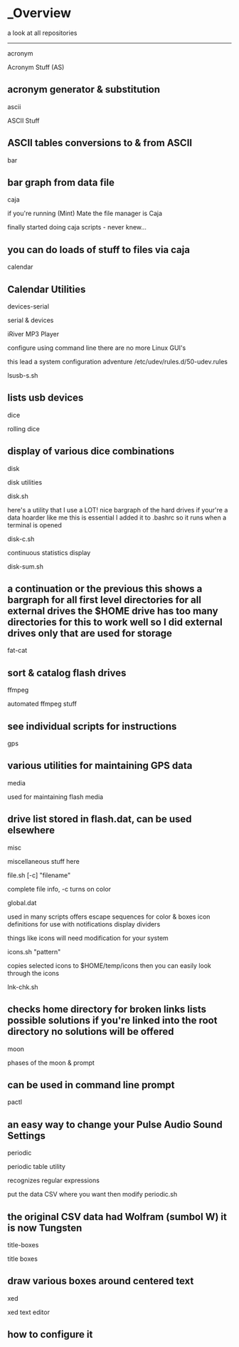 # _Overview
a look at all repositories

--------------------------------------------------------------------------------
acronym

Acronym Stuff (AS)

acronym generator & substitution
--------------------------------------------------------------------------------
ascii

ASCII Stuff

ASCII tables
conversions to & from ASCII
--------------------------------------------------------------------------------
bar

bar graph from data file
--------------------------------------------------------------------------------
caja

if you're running (Mint) Mate the file manager is Caja

finally started doing caja scripts - never knew...

you can do loads of stuff to files via caja
--------------------------------------------------------------------------------
calendar

Calendar Utilities
--------------------------------------------------------------------------------
devices-serial

serial & devices

iRiver MP3 Player

configure using command line
there are no more Linux GUI's

this lead a system configuration adventure
/etc/udev/rules.d/50-udev.rules

lsusb-s.sh

lists usb devices
--------------------------------------------------------------------------------
dice

rolling dice

display of various dice combinations
--------------------------------------------------------------------------------
disk

disk utilities

disk.sh

here's a utility that I use a LOT!
nice bargraph of the hard drives
if your're a data hoarder like me this is essential
I added it to .bashrc so it runs when a terminal is opened

disk-c.sh

continuous statistics display

disk-sum.sh

a continuation or the previous
this shows a bargraph for all first level directories for all external drives
the $HOME drive has too many directories for this to work well
so I did external drives only that are used for storage
--------------------------------------------------------------------------------
fat-cat

sort & catalog flash drives
--------------------------------------------------------------------------------
ffmpeg

automated ffmpeg stuff

see individual scripts for instructions
--------------------------------------------------------------------------------
gps

various utilities for maintaining GPS data
--------------------------------------------------------------------------------
media

used for maintaining flash media

drive list stored in flash.dat, can be used elsewhere
--------------------------------------------------------------------------------
misc

miscellaneous stuff here

file.sh [-c] "filename"

complete file info, -c turns on color

global.dat

used in many scripts
offers escape sequences for color & boxes
icon definitions for use with notifications
display dividers

things like icons will need modification for your system

icons.sh "pattern"

copies selected icons to $HOME/temp/icons
then you can easily look through the icons

lnk-chk.sh

checks home directory for broken links
lists possible solutions
if you're linked into the root directory no solutions will be offered
--------------------------------------------------------------------------------
moon

phases of the moon & prompt

can be used in command line prompt
--------------------------------------------------------------------------------
pactl

an easy way to change your Pulse Audio Sound Settings
--------------------------------------------------------------------------------
periodic

periodic table utility

recognizes regular expressions

put the data CSV where you want then modify periodic.sh

the original CSV data had Wolfram (sumbol W) it is now Tungsten
--------------------------------------------------------------------------------
title-boxes

title boxes

draw various boxes around centered text
--------------------------------------------------------------------------------
xed

xed text editor

how to configure it
--------------------------------------------------------------------------------
